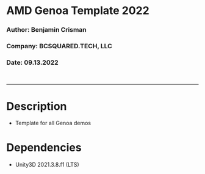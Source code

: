 # AMD Genoa Template 2022

### Author: Benjamin Crisman

### Company: BCSQUARED.TECH, LLC

### Date: 09.13.2022

<br />
<hr />

# Description

-   Template for all Genoa demos

# Dependencies

-   Unity3D 2021.3.8.f1 (LTS)

